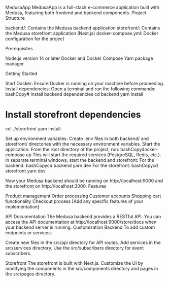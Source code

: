 MedusaApp
MedusaApp is a full-stack e-commerce application built with Medusa, featuring both frontend and backend components.
Project Structure

backend/: Contains the Medusa backend application
storefront/: Contains the Medusa storefront application (Next.js)
docker-compose.yml: Docker configuration for the project

Prerequisites

Node.js version 14 or later
Docker and Docker Compose
Yarn package manager

Getting Started

Start Docker:
Ensure Docker is running on your machine before proceeding.
Install dependencies:
Open a terminal and run the following commands:
bashCopy# Install backend dependencies
cd backend
yarn install

# Install storefront dependencies

cd ../storefront
yarn install

Set up environment variables:
Create .env files in both backend/ and storefront/ directories with the necessary environment variables.
Start the application:
From the root directory of the project, run:
bashCopydocker-compose up
This will start the required services (PostgreSQL, Redis, etc.).
In separate terminal windows, start the backend and storefront:
For the backend:
bashCopycd backend
yarn dev
For the storefront:
bashCopycd storefront
yarn dev

Now your Medusa backend should be running on http://localhost:9000 and the storefront on http://localhost:3000.
Features

Product management
Order processing
Customer accounts
Shopping cart functionality
Checkout process
[Add any specific features of your implementation]

API Documentation
The Medusa backend provides a RESTful API. You can access the API documentation at http://localhost:9000/store/docs when your backend server is running.
Customization
Backend
To add custom endpoints or services:

Create new files in the src/api directory for API routes.
Add services in the src/services directory.
Use the src/subscribers directory for event subscribers.

Storefront
The storefront is built with Next.js. Customize the UI by modifying the components in the src/components directory and pages in the src/pages directory.

